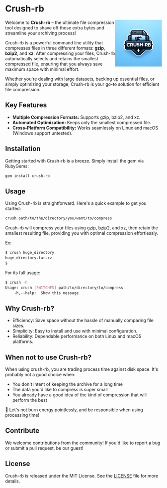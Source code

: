 # Crush-rb

<img align="right" height="150" width="150"
     title="crush-rb logo" src="logo.png">

Welcome to **Crush-rb** – the ultimate file compression tool designed to shave off those extra bytes and streamline your archiving process!

Crush-rb is a powerful command line utility that compresses files in three different formats: **gzip**, **bzip2**, and **xz**. After compressing your files, Crush-rb automatically selects and retains the smallest compressed file, ensuring that you always save maximum space with minimal effort.

Whether you're dealing with large datasets, backing up essential files, or simply optimizing your storage, Crush-rb is your go-to solution for efficient file compression.

## Key Features

- **Multiple Compression Formats:** Supports gzip, bzip2, and xz.
- **Automated Optimization:** Keeps only the smallest compressed file.
- **Cross-Platform Compatibility:** Works seamlessly on Linux and macOS (Windows support untested).

## Installation

Getting started with Crush-rb is a breeze. Simply install the gem via RubyGems:

```sh
gem install crush-rb
```

## Usage

Using Crush-rb is straightforward. Here's a quick example to get you started:

```sh
crush path/to/the/directory/you/want/to/compress
```

Crush-rb will compress your files using gzip, bzip2, and xz, then retain the smallest resulting file, providing you with optimal compression effortlessly.


Ex:

```sh
$ crush huge_directory
huge_directory.tar.xz
$
```

For its full usage:
```sh
$ crush -h
Usage: crush [SWITCHES] path/to/directory/to/compress
	-h,--help:	Show this message
```

## Why Crush-rb?

* Efficiency: Save space without the hassle of manually comparing file sizes.
* Simplicity: Easy to install and use with minimal configuration.
* Reliability: Dependable performance on both Linux and macOS platforms.

## When not to use Crush-rb?

When using crush-rb, you are trading process time against disk space. It's probably not a good choice when:

* You don't intent of keeping the archive for a long time
* The data you'd like to compress is super small
* You already have a good idea of the kind of compression that will perform the best

:seedling: Let's not burn energy pointlessly, and be responsible when using processing time!

## Contribute

We welcome contributions from the community! If you'd like to report a bug or submit a pull request, be our guest!


## License

Crush-rb is released under the MIT License. See the [LICENSE][] file for more details.

[license]: https://github.com/bankair/crush-rb/blob/master/LICENSE


